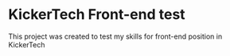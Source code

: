 # KickerTech Front-end test

This project was created to test my skills for front-end position in KickerTech
